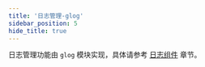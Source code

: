 ```yaml
---
title: '日志管理-glog'
sidebar_position: 5
hide_title: true
---
```


日志管理功能由 `glog` 模块实现，具体请参考 [日志组件](output/goframe-v2.6-md/核心组件/日志组件) 章节。